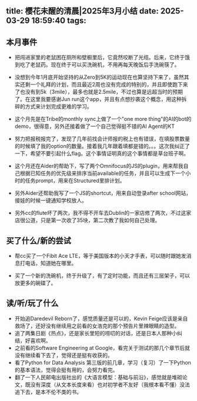title: 樱花未醒的清晨|2025年3月小结
date: 2025-03-29 18:59:40
tags:
---
## 本月事件

- 把闯进家里的老鼠困在厕所和壁橱里后，它竟然咬断了光缆。后来，它终于饿到吃了老鼠药。现在终于可以买洗碗机，不用再每天晚饭后手洗碗筷了。


- 没想到今年1月底开始坚持的从Zero到5K的运动现在也算坚持下来了，虽然其实还剩一个礼拜的计划，而且最近2周也没有完成的特别的，并且即使跑下来了也没有到5k（3mile），最多也就是2.5mile，不过也算是远超当时的预期了。在这里我要感谢Jun run这个app，并且有点想抄袭这个概念，用这种拆碎的方式来计划完成更难的学习。

- 这个月先是在Tribe的monthly sync上做了一个"one more thing"的AI的bot的demo，很得意，另外还接着做了一个自己觉得挺不错的AI Agent的KT

- 努力把报税报完了，发现了几年前找会计师报的税上也有错误，在填股票数量的时候填了我的option的数量。接着我几年跟着填都是错的。。。这次我纠正了一下，希望不要引起什么flag。这个事情证明真的这个事情都是草台班子啊。

- 这个月还在Aider的帮助下，写了两个Omnifocus的JS的plugin，用来帮我自己根据已知任务的优先级来排序当前available的任务，并且可以生成下一个小时的任务prompt，用来在Structured里排计划。

- 另外Aider还帮助我写了一个JS的shortcut，用来自动登录after school网站，接娃的时候一键通知学校放人。

- 另外cc的flute坏了两次，我不得不开车去Dublin的一家店修了两次，不过这家店很公道，只是第一次收了35块，第二次教了我如何自己处理。


## 买了什么/新的尝试

- 帮cc买了一个Fibit Ace LTE，等于美国版本的小天才手表，可以随时跟她发消息打电话，知道她在哪里。

- 买了一个新的洗碗机，终于升级了，有了定时功能，而且还有三层架子，可以放更多的碗碟了。

## 读/听/玩了什么

- 开始追Daredevil Reborn了，感觉质量还是可以的，Kevin Feige应该是亲自救场了，还好没有继续用之前看的女浩克的那个预告片里辣眼睛的造型。
- 追了两集日剧《热点》，还是家长里短的唠叨的对话，还是日本人那种小纠结，好喜欢啊。
- 之前看的Software Engineering at Google，看完关于测试的那几个章节后就没有继续看下去了，觉得还是挺有收获的。
- 看了Python for Data Analysis 第三版的前几章，学习（复习）了一下Python的基本语法，觉得会挺有用的，会努力看完。
- 翻了一下人民邮电出版社出的《大语言模型：基础与前沿》，感觉就是堆砌论文，既没有深度（从文本长度来看）也对初学者不友好（我根本看不懂）没法追下去，是本不伦不类的书。